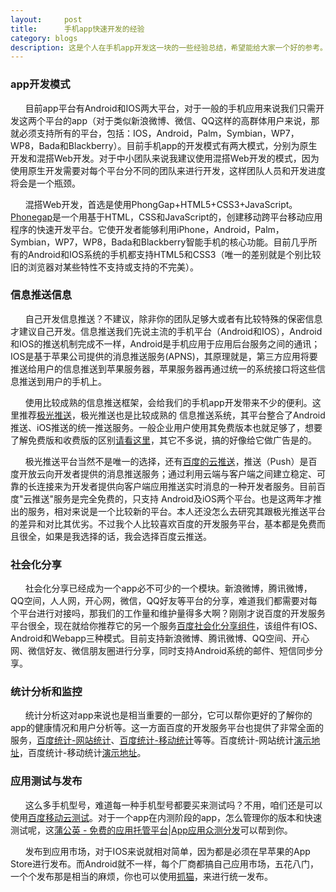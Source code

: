 ```yaml
---
layout:     post
title:      手机app快速开发的经验
category: blogs
description: 这是个人在手机app开发这一块的一些经验总结，希望能给大家一个好的参考。
---
```


### app开发模式
&nbsp;&nbsp;&nbsp;&nbsp;&nbsp;&nbsp;目前app平台有Android和IOS两大平台，对于一般的手机应用来说我们只需开发这两个平台的app（对于类似新浪微博、微信、QQ这样的高群体用户来说，那就必须支持所有的平台，包括：IOS，Android，Palm，Symbian，WP7，WP8，Bada和Blackberry）。目前手机app的开发模式有两大模式，分别为原生开发和混搭Web开发。对于中小团队来说我建议使用混搭Web开发的模式，因为使用原生开发需要对每个平台分不同的团队来进行开发，这样团队人员和开发进度将会是一个瓶颈。

&nbsp;&nbsp;&nbsp;&nbsp;&nbsp;&nbsp;混搭Web开发，首选是使用PhongGap+HTML5+CSS3+JavaScript。[Phonegap](http://phonegap.com/)是一个用基于HTML，CSS和JavaScript的，创建移动跨平台移动应用程序的快速开发平台。它使开发者能够利用iPhone，Android，Palm，Symbian，WP7，WP8，Bada和Blackberry智能手机的核心功能。目前几乎所有的Android和IOS系统的手机都支持HTML5和CSS3（唯一的差别就是个别比较旧的浏览器对某些特性不支持或支持的不完美）。

### 信息推送信息
&nbsp;&nbsp;&nbsp;&nbsp;&nbsp;&nbsp;自己开发信息推送？不建议，除非你的团队足够大或者有比较特殊的保密信息才建议自己开发。信息推送我们先说主流的手机平台（Android和IOS），Android和IOS的推送机制完成不一样，Android是手机应用于应用后台服务之间的通讯；IOS是基于苹果公司提供的消息推送服务(APNS)，其原理就是，第三方应用将要推送给用户的信息推送到苹果服务器，苹果服务器再通过统一的系统接口将这些信息推送到用户的手机上。

&nbsp;&nbsp;&nbsp;&nbsp;&nbsp;&nbsp;使用比较成熟的信息推送框架，会给我们的手机app开发带来不少的便利。这里推荐[极光推送](https://www.jpush.cn/common/products)，极光推送也是比较成熟的
信息推送系统，其平台整合了Android推送、iOS推送的统一推送服务。一般企业用户使用其免费版本也就足够了，想要了解免费版和收费版的区别[请看这里](https://www.jpush.cn/common/price)，其它不多说，搞的好像给它做广告是的。

&nbsp;&nbsp;&nbsp;&nbsp;&nbsp;&nbsp;极光推送平台当然不是唯一的选择，还有[百度的云推送](http://push.baidu.com/)，推送（Push）是百度开放云向开发者提供的消息推送服务；通过利用云端与客户端之间建立稳定、可靠的长连接来为开发者提供向客户端应用推送实时消息的一种开发者服务。目前百度"云推送"服务是完全免费的，只支持 Android及iOS两个平台。也是这两年才推出的服务，相对来说是一个比较新的平台。本人还没怎么去研究其跟极光推送平台的差异和对比其优劣。不过我个人比较喜欢百度的开发服务平台，基本都是免费而且很全，如果是我选择的话，我会选择百度云推送。

### 社会化分享
&nbsp;&nbsp;&nbsp;&nbsp;&nbsp;&nbsp;社会化分享已经成为一个app必不可少的一个模块。新浪微博，腾讯微博，QQ空间，人人网，开心网，微信，QQ好友等平台的分享，难道我们都需要对每个平台进行对接吗，那我们的工作量和维护量得多大啊？刚刚才说百度的开发服务平台很全，现在就给你推荐它的另一个服务[百度社会化分享组件](http://developer.baidu.com/soc/share)，该组件有IOS、Android和Webapp三种模式。目前支持新浪微博、腾讯微博、QQ空间、开心网、微信好友、微信朋友圈进行分享，同时支持Android系统的邮件、短信同步分享。

### 统计分析和监控
&nbsp;&nbsp;&nbsp;&nbsp;&nbsp;&nbsp;统计分析这对app来说也是相当重要的一部分，它可以帮你更好的了解你的app的健康情况和用户分析等。这一方面百度的开发服务平台也提供了非常全面的服务，[百度统计-网站统计](http://tongji.baidu.com/web/welcome/login)、[百度统计-移动统计](http://mtj.baidu.com/web/welcome/login)等等。百度统计-网站统计[演示地址](http://tongji.baidu.com/web/5473605/overview/multi?siteId=1942168)，百度统计-移动统计[演示地址](http://mtj.baidu.com/web/overview?appId=19)。

### 应用测试与发布
&nbsp;&nbsp;&nbsp;&nbsp;&nbsp;&nbsp;这么多手机型号，难道每一种手机型号都要买来测试吗？不用，咱们还是可以使用[百度移动云测试](http://mtc.baidu.com/mtc/)。对于一个app在内测阶段的app，怎么管理你的版本和快速测试呢，这[蒲公英 - 免费的应用托管平台|App应用众测分发](http://www.pgyer.com/)可以帮到你。

&nbsp;&nbsp;&nbsp;&nbsp;&nbsp;&nbsp;发布到应用市场，对于IOS来说就相对简单，因为都是必须在早苹果的App Store进行发布。而Android就不一样，每个厂商都搞自己应用市场，五花八门，一个个发布那是相当的麻烦，你也可以使用[抓猫](https://www.zhuamob.com/)，来进行统一发布。
